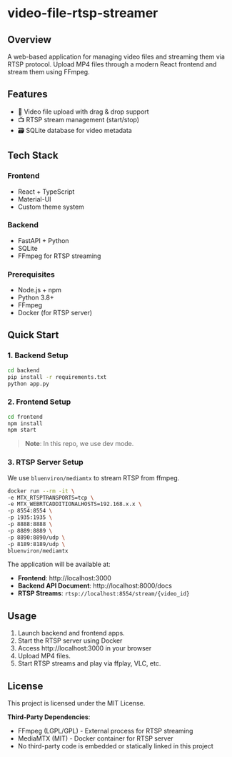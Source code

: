 # video-file-rtsp-streamer

## Overview
A web-based application for managing video files and streaming them via RTSP protocol. Upload MP4 files through a modern React frontend and stream them using FFmpeg.

## Features
- 📁 Video file upload with drag & drop support
- 📺 RTSP stream management (start/stop)
- 🗃️ SQLite database for video metadata

## Tech Stack
### Frontend
* React + TypeScript
* Material-UI
* Custom theme system

### Backend
* FastAPI + Python
* SQLite
* FFmpeg for RTSP streaming

### Prerequisites
* Node.js + npm
* Python 3.8+
* FFmpeg
* Docker (for RTSP server)

## Quick Start

### 1. Backend Setup
```bash
cd backend
pip install -r requirements.txt
python app.py
```

### 2. Frontend Setup
```bash
cd frontend
npm install
npm start
```
> **Note**: In this repo, we use dev mode.

### 3. RTSP Server Setup
We use `bluenviron/mediamtx` to stream RTSP from ffmpeg.
```bash
docker run --rm -it \
-e MTX_RTSPTRANSPORTS=tcp \
-e MTX_WEBRTCADDITIONALHOSTS=192.168.x.x \
-p 8554:8554 \
-p 1935:1935 \
-p 8888:8888 \
-p 8889:8889 \
-p 8890:8890/udp \
-p 8189:8189/udp \
bluenviron/mediamtx
```

The application will be available at:
- **Frontend**: http://localhost:3000
- **Backend API Document**: http://localhost:8000/docs
- **RTSP Streams**: `rtsp://localhost:8554/stream/{video_id}`

## Usage
1. Launch backend and frontend apps.
1. Start the RTSP server using Docker
1. Access http://localhost:3000 in your browser
1. Upload MP4 files.
1. Start RTSP streams and play via ffplay, VLC, etc.

## License
This project is licensed under the MIT License.

**Third-Party Dependencies**:
- FFmpeg (LGPL/GPL) - External process for RTSP streaming
- MediaMTX (MIT) - Docker container for RTSP server
- No third-party code is embedded or statically linked in this project